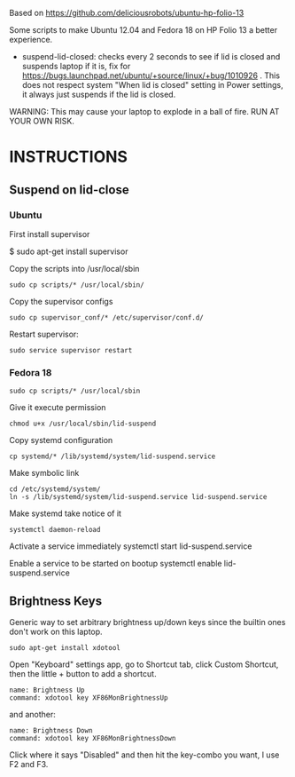 Based on https://github.com/deliciousrobots/ubuntu-hp-folio-13

Some scripts to make Ubuntu 12.04 and Fedora 18 on HP Folio 13 a better experience.

* suspend-lid-closed: checks every 2 seconds to see if lid is closed and suspends
laptop if it is, fix for https://bugs.launchpad.net/ubuntu/+source/linux/+bug/1010926 .
This does not respect system "When lid is closed" setting in Power settings, it always
just suspends if the lid is closed.

WARNING:
This may cause your laptop to explode in a ball of fire. RUN AT YOUR OWN RISK.

INSTRUCTIONS
============

Suspend on lid-close
--------------------
### Ubuntu 

First install supervisor

$ sudo apt-get install supervisor

Copy the scripts into /usr/local/sbin

    sudo cp scripts/* /usr/local/sbin/

Copy the supervisor configs

    sudo cp supervisor_conf/* /etc/supervisor/conf.d/

Restart supervisor:

    sudo service supervisor restart

### Fedora 18 

    sudo cp scripts/* /usr/local/sbin

Give it execute permission

    chmod u+x /usr/local/sbin/lid-suspend
    
Copy systemd configuration 

    cp systemd/* /lib/systemd/system/lid-suspend.service

Make symbolic link

    cd /etc/systemd/system/
    ln -s /lib/systemd/system/lid-suspend.service lid-suspend.service

Make systemd take notice of it
    
    systemctl daemon-reload

Activate a service immediately
    systemctl start lid-suspend.service

Enable a service to be started on bootup
    systemctl enable lid-suspend.service


Brightness Keys
---------------

Generic way to set arbitrary brightness up/down keys since the builtin ones
don't work on this laptop.

    sudo apt-get install xdotool

Open "Keyboard" settings app, go to Shortcut tab, click Custom Shortcut, then
the little + button to add a shortcut.

    name: Brightness Up
    command: xdotool key XF86MonBrightnessUp

and another:

    name: Brightness Down
    command: xdotool key XF86MonBrightnessDown

Click where it says "Disabled" and then hit the key-combo you want, I use F2 and F3.
